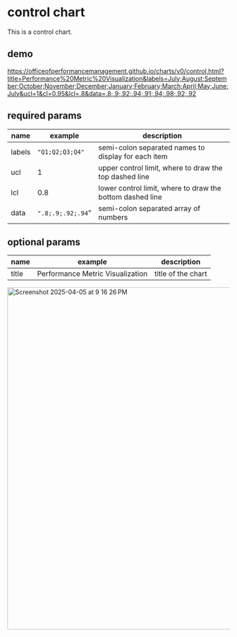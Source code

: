 # control chart
This is a control chart.

## demo
https://officeofperformancemanagement.github.io/charts/v0/control.html?title=Performance%20Metric%20Visualization&labels=July;August;September;October;November;December;January;February;March;April;May;June;July&ucl=1&cl=0.95&lcl=.8&data=.8;.9;.92;.94;.91;.94;.98;.92;.92

## required params
| name | example | description |
| ---- | ------- | ----------- |
| labels | `"Q1;Q2;Q3;Q4"` | semi-colon separated names to display for each item |
| ucl | 1 | upper control limit, where to draw the top dashed line |
| lcl | 0.8 | lower control limit, where to draw the bottom dashed line |
| data | `".8;.9;.92;.94`" | semi-colon separated array of numbers |

## optional params
| name | example | description |
| ---- | ------- | ----------- |
| title | Performance Metric Visualization | title of the chart |

<img width="776" alt="Screenshot 2025-04-05 at 9 16 26 PM" src="https://github.com/user-attachments/assets/4125da02-2bc7-4297-a25f-42091dbcabef" />
